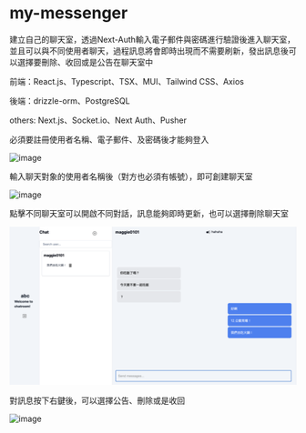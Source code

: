 # my-messenger

建立自己的聊天室，透過Next-Auth輸入電子郵件與密碼進行驗證後進入聊天室，並且可以與不同使用者聊天，過程訊息將會即時出現而不需要刷新，發出訊息後可以選擇要刪除、收回或是公告在聊天室中

前端：React.js、Typescript、TSX、MUI、Tailwind CSS、Axios

後端：drizzle-orm、PostgreSQL

others: Next.js、Socket.io、Next Auth、Pusher

必須要註冊使用者名稱、電子郵件、及密碼後才能夠登入

![image](https://github.com/maggie0101/my-pages/blob/main/messenger2.png)

輸入聊天對象的使用者名稱後（對方也必須有帳號），即可創建聊天室

![image](https://github.com/maggie0101/my-pages/blob/main/messenger4.png)

點擊不同聊天室可以開啟不同對話，訊息能夠即時更新，也可以選擇刪除聊天室

![image](https://github.com/maggie0101/my-pages/blob/main/my-messenger-screenshot.png)

對訊息按下右鍵後，可以選擇公告、刪除或是收回

![image](https://github.com/maggie0101/my-pages/blob/main/messenger5.png)




